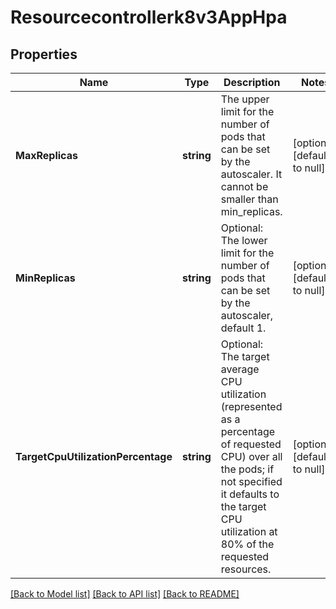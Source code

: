 # Resourcecontrollerk8v3AppHpa

## Properties
Name | Type | Description | Notes
------------ | ------------- | ------------- | -------------
**MaxReplicas** | **string** | The upper limit for the number of pods that can be set by the autoscaler. It cannot be smaller than min_replicas. | [optional] [default to null]
**MinReplicas** | **string** | Optional: The lower limit for the number of pods that can be set by the autoscaler, default 1. | [optional] [default to null]
**TargetCpuUtilizationPercentage** | **string** | Optional: The target average CPU utilization (represented as a percentage of requested CPU) over all the pods; if not specified it defaults to the target CPU utilization at 80% of the requested resources. | [optional] [default to null]

[[Back to Model list]](../README.md#documentation-for-models) [[Back to API list]](../README.md#documentation-for-api-endpoints) [[Back to README]](../README.md)

